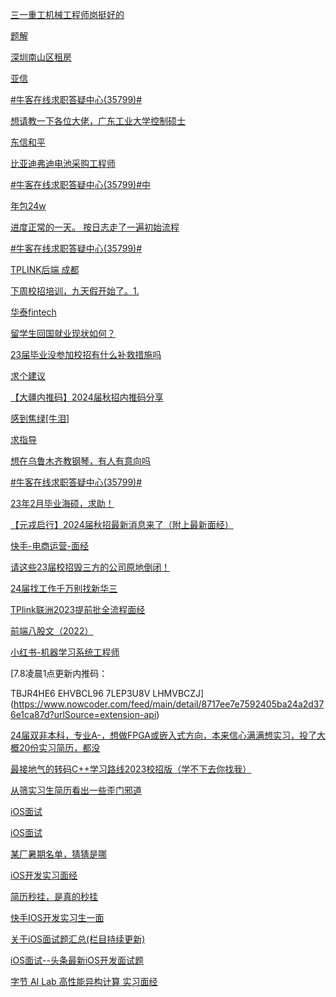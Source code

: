 [三一重工机械工程师岗挺好的](https://www.nowcoder.com/discuss/506984116315791360?urlSource=extension-api)

[题解](https://www.nowcoder.com/discuss/507004699925635072?urlSource=extension-api)

[深圳南山区租房](https://www.nowcoder.com/feed/main/detail/ea54353e582241d5bc984a6a9c5e193c?urlSource=extension-api)

[亚信](https://www.nowcoder.com/feed/main/detail/af4b72738a954d9ea0aff21dce80c81b?urlSource=extension-api)

[#牛客在线求职答疑中心(35799)#](https://www.nowcoder.com/feed/main/detail/4ae5421ea941433fa369e54458be696c?urlSource=extension-api)

[想请教一下各位大佬，广东工业大学控制硕士](https://www.nowcoder.com/feed/main/detail/2ad9f199e0104f7e8f5391a3c146d1c2?urlSource=extension-api)

[东信和平](https://www.nowcoder.com/feed/main/detail/3854f67c747841aa9b38d96570af1bb5?urlSource=extension-api)

[比亚迪弗迪电池采购工程师](https://www.nowcoder.com/feed/main/detail/1479659f73d34fb8b9af65ff2af45305?urlSource=extension-api)

[#牛客在线求职答疑中心(35799)#中](https://www.nowcoder.com/feed/main/detail/ea2246b528b04cbb8aea640bfd6646d2?urlSource=extension-api)

[年包24w](https://www.nowcoder.com/feed/main/detail/e3440d9f377e4067b9eee75181f838ab?urlSource=extension-api)

[进度正常的一天。
按日志走了一遍初始流程](https://www.nowcoder.com/feed/main/detail/e13bed18770f43e182f1ac9829b15cf3?urlSource=extension-api)

[#牛客在线求职答疑中心(35799)#](https://www.nowcoder.com/feed/main/detail/4e4a5cdb3d5e441da4d7b3effdec2481?urlSource=extension-api)

[TPLINK后端 成都](https://www.nowcoder.com/feed/main/detail/370244e92a9b45b9816a67fa3fe1c315?urlSource=extension-api)

[下周校招培训，九天假开始了。
​
​1.](https://www.nowcoder.com/feed/main/detail/cc4a79d599a84b9882d98f1645f55dfe?urlSource=extension-api)

[华泰fintech](https://www.nowcoder.com/feed/main/detail/9744380f4b894cf7ba80468f6fe091d8?urlSource=extension-api)

[留学生回国就业现状如何？](https://www.nowcoder.com/feed/main/detail/53a0d06ea5c74584971dc7c93cb6370d?urlSource=extension-api)

[23届毕业没参加校招有什么补救措施吗](https://www.nowcoder.com/feed/main/detail/d7f61080ddb1447ea0a87b447aaad26a?urlSource=extension-api)

[求个建议](https://www.nowcoder.com/feed/main/detail/89467c5efe8745de88a55eeb9424369d?urlSource=extension-api)

[【大疆内推码】2024届秋招内推码分享](https://www.nowcoder.com/feed/main/detail/918ad935f2664b50952cd20e5eb00892?urlSource=extension-api)

[感到焦绿[牛泪]](https://www.nowcoder.com/feed/main/detail/2d828dde98b7448f9e997af588a71163?urlSource=extension-api)

[求指导](https://www.nowcoder.com/feed/main/detail/09021e7f48764b5facb934e12d335d50?urlSource=extension-api)

[想在乌鲁木齐教钢琴，有人有意向吗](https://www.nowcoder.com/feed/main/detail/bb89470d19204aaf85bbddba66dc4413?urlSource=extension-api)

[#牛客在线求职答疑中心(35799)#](https://www.nowcoder.com/feed/main/detail/2c665d59c0694c27a0dcca8379aaaeb4?urlSource=extension-api)

[23年2月毕业海硕，求助！](https://www.nowcoder.com/feed/main/detail/ea7e3d5d0d244f53b75502fe3b2b09cc?urlSource=extension-api)

[【元戎启行】2024届秋招最新消息来了（附上最新面经）](https://www.nowcoder.com/feed/main/detail/2e5d12b70ca74b57b49ae088ae0df24a?urlSource=extension-api)

[快手-电商运营-面经](https://www.nowcoder.com/feed/main/detail/28f1836a24dd4dcdb006caccf1837d2a?urlSource=extension-api)

[请这些23届校招毁三方的公司原地倒闭！](https://www.nowcoder.com/feed/main/detail/3f5c0e0c05684c73863eca0162cf9f80?urlSource=extension-api)

[24届找工作千万别找新华三](https://www.nowcoder.com/feed/main/detail/27d4f77bf6b741079a27c293005c0a5e?urlSource=extension-api)

[TPlink联洲2023提前批全流程面经](https://www.nowcoder.com/feed/main/detail/6acafd4f89ea40af8fe9aa647b740eeb?urlSource=extension-api)

[前端八股文（2022）](https://www.nowcoder.com/feed/main/detail/c642869cfab24d70a492892fc591ed8c?urlSource=extension-api)

[小红书-机器学习系统工程师](https://www.nowcoder.com/feed/main/detail/b44da6258e4e4c47bbb6ca5d270cd9b9?urlSource=extension-api)

[7.8凌晨1点更新内推码：

TBJR4HE6
EHVBCL96
7LEP3U8V
LHMVBCZJ](https://www.nowcoder.com/feed/main/detail/8717ee7e7592405ba24a2d376e1ca87d?urlSource=extension-api)

[24届双非本科，专业A-，想做FPGA或嵌入式方向，本来信心满满想实习，投了大概20份实习简历，都没](https://www.nowcoder.com/feed/main/detail/3b9f0d83f520497cb6d1e475ae10ad1a?urlSource=extension-api)

[最接地气的转码C++学习路线2023校招版（学不下去你找我）](https://www.nowcoder.com/feed/main/detail/09ccd1a91f5245bab579e9bc705c5198?urlSource=extension-api)

[从筛实习生简历看出一些歪门邪道](https://www.nowcoder.com/feed/main/detail/aed944eb14b44d35bbc187aca7614751?urlSource=extension-api)

[iOS面试](https://www.nowcoder.com/feed/main/detail/f62dffa2d1a341fb9feecb0f8654f979?urlSource=extension-api)

[iOS面试](https://www.nowcoder.com/feed/main/detail/0cdbcd63cb4945baa2155f0598963f93?urlSource=extension-api)

[某厂暑期名单，猜猜是哪](https://www.nowcoder.com/feed/main/detail/a4a13f2fc165463bbbb04b656c049472?urlSource=extension-api)

[iOS开发实习面经](https://www.nowcoder.com/feed/main/detail/bf3c5521cca2456b811351cfdbae2607?urlSource=extension-api)

[简历秒挂，是真的秒挂](https://www.nowcoder.com/feed/main/detail/80fe3b3b808a4eaa9ac618032c76db73?urlSource=extension-api)

[快手IOS开发实习生一面](https://www.nowcoder.com/feed/main/detail/89370ad4c42f4f4293a07f2ec0810f05?urlSource=extension-api)

[关于iOS面试题汇总(栏目持续更新)](https://www.nowcoder.com/feed/main/detail/051dd0b77e434ee3afeb91ef904d070f?urlSource=extension-api)

[iOS面试--头条最新iOS开发面试题](https://www.nowcoder.com/feed/main/detail/9894488d0de946fb8879928ad6aea09e?urlSource=extension-api)

[字节 AI Lab 高性能异构计算 实习面经](https://www.nowcoder.com/feed/main/detail/493d2e28f0b04180860f0fa0ce2077e3?urlSource=extension-api)